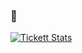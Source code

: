### 🐳

[![Tickett Stats](https://github-readme-stats.vercel.app/api?username=tickettmgl&hide=contribs,prs&show_icons=true&theme=dark&title_color=399999&text_color=808080)](https://codemc.fr/discord)
